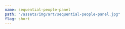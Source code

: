 ```yaml
---
name: sequential-people-panel
path: "/assets/img/art/sequential-people-panel.jpg"
flag: short
---
```

